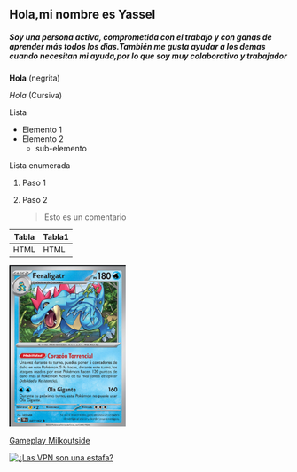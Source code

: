 ## Hola,mi nombre es Yassel 

##### Soy una persona activa, comprometida con el trabajo y con ganas de aprender más todos los dias.También me gusta ayudar a los demas cuando necesitan mi ayuda,por lo que soy muy colaborativo y trabajador

**Hola**  (negrita)

*Hola*    (Cursiva)

Lista

- Elemento 1
- Elemento 2
   - sub-elemento
 
Lista enumerada

1. Paso 1
2. Paso 2

   > Esto es un comentario

| Tabla  | Tabla1 |
|--------|--------|
| HTML   | HTML   |

   <!--Comentario no visible-->


   ![Imagen Feraligar](https://github.com/Yasse544/Yasse544/blob/main/Captura%20de%20pantalla%202025-03-18%20082623.png)    <!--Se puede hacer con Html-->

   [Gameplay Milkoutside](https://www.youtube.com/watch?v=J8gMYlg3tEM) <!--Se puede hacer con Html-->

<a href='https://youtu.be/XiTE_o7mHgI' target='_blank'>
  <img width='30%' src='https://img.youtube.com/vi/XiTE_o7mHgI/mqdefault.jpg' alt='¿Las VPN son una estafa?' />
</a>

   




